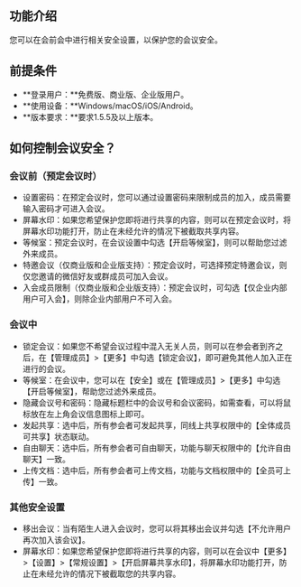 ## 功能介绍
您可以在会前会中进行相关安全设置，以保护您的会议安全。

## 前提条件
- **登录用户：**免费版、商业版、企业版用户。
- **使用设备：**Windows/macOS/iOS/Android。
- **版本要求：**要求1.5.5及以上版本。

## 如何控制会议安全？
### 会议前（预定会议时）
- 设置密码：在预定会议时，您可以通过设置密码来限制成员的加入，成员需要输入密码才可进入会议。
- 屏幕水印：如果您希望保护您即将进行共享的内容，则可以在预定会议时，将屏幕水印功能打开，防止在未经允许的情况下被截取共享内容。
- 等候室：预定会议时，在会议设置中勾选【开启等候室】，则可以帮助您过滤外来成员。
- 特邀会议（仅商业版和企业版支持）：预定会议时，可选择预定特邀会议，则仅您邀请的微信好友或群成员可加入会议。
- 入会成员限制（仅商业版和企业版支持）：预定会议时，可勾选【仅企业内部用户可入会】，则除企业内部用户不可入会。

### 会议中
- 锁定会议：如果您不希望会议过程中混入无关人员，则可以在参会者到齐之后，在【管理成员】>【更多】中勾选【锁定会议】，即可避免其他人加入正在进行的会议。
- 等候室：在会议中，您可以在【安全】或在【管理成员】>【更多】中勾选【开启等候室】，帮助您过滤外来成员。
- 隐藏会议号和密码：隐藏标题栏中的会议号和会议密码，如需查看，可以将鼠标放在左上角会议信息图标上即可。
- 发起共享：选中后，所有参会者可发起共享，同线上共享权限中的【全体成员可共享】状态联动。
- 自由聊天：选中后，所有参会者可自由聊天，功能与聊天权限中的【允许自由聊天】一致。
- 上传文档：选中后，所有参会者可上传文档，功能与文档权限中的【全员可上传】一致。

### 其他安全设置
- 移出会议：当有陌生人进入会议时，您可以将其移出会议并勾选【不允许用户再次加入该会议】。
- 屏幕水印：如果您希望保护您即将进行共享的内容，则可以在会议中【更多】>【设置】>【常规设置】>【开启屏幕共享水印】，将屏幕水印功能打开，防止在未经允许的情况下被截取您的共享内容。

